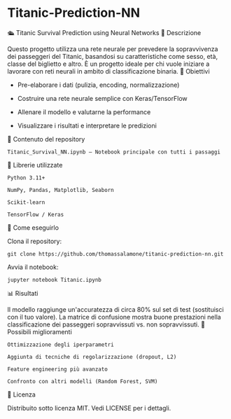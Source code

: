 # Titanic-Prediction-NN

🛳️ Titanic Survival Prediction using Neural Networks
📘 Descrizione

Questo progetto utilizza una rete neurale per prevedere la sopravvivenza dei passeggeri del Titanic, basandosi su caratteristiche come sesso, età, classe del biglietto e altro. È un progetto ideale per chi vuole iniziare a lavorare con reti neurali in ambito di classificazione binaria.
🧠 Obiettivi

- Pre-elaborare i dati (pulizia, encoding, normalizzazione)

- Costruire una rete neurale semplice con Keras/TensorFlow

- Allenare il modello e valutarne la performance

- Visualizzare i risultati e interpretare le predizioni

📁 Contenuto del repository

    Titanic_Survival_NN.ipynb – Notebook principale con tutti i passaggi

🧪 Librerie utilizzate

    Python 3.11+

    NumPy, Pandas, Matplotlib, Seaborn

    Scikit-learn

    TensorFlow / Keras

🚀 Come eseguirlo

Clona il repository:

    git clone https://github.com/thomassalamone/titanic-prediction-nn.git

Avvia il notebook:

    jupyter notebook Titanic.ipynb

📊 Risultati

Il modello raggiunge un'accuratezza di circa 80% sul set di test (sostituisci con il tuo valore).
La matrice di confusione mostra buone prestazioni nella classificazione dei passeggeri sopravvissuti vs. non sopravvissuti.
🔧 Possibili miglioramenti

    Ottimizzazione degli iperparametri

    Aggiunta di tecniche di regolarizzazione (dropout, L2)

    Feature engineering più avanzato

    Confronto con altri modelli (Random Forest, SVM)

📜 Licenza

Distribuito sotto licenza MIT. Vedi LICENSE per i dettagli.
